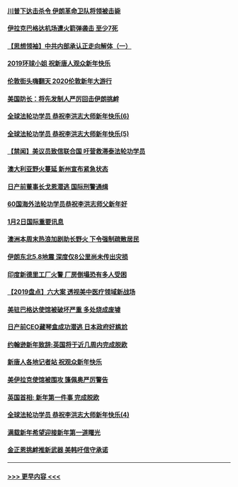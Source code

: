 #### [川普下达击杀令 伊朗革命卫队将领被击毙](../pages/prog202/a102741911.md?t=01031744) 
#### [伊拉克巴格达机场遭火箭弹袭击 至少7死](../pages/prog202/a102744115.md?t=01031744) 
#### [【思想领袖】中共内部承认正走向解体（一）](../pages/prog202/a102744097.md?t=01031744) 
#### [2019环球小姐 祝新唐人观众新年快乐](../pages/prog202/a102744043.md?t=01031744) 
#### [伦敦街头嗨翻天 2020伦敦新年大游行](../pages/prog202/a102743925.md?t=01031744) 
#### [美国防长：将先发制人严厉回击伊朗挑衅](../pages/prog202/a102743930.md?t=01031744) 
#### [全球法轮功学员 恭祝李洪志大师新年快乐(6)](../pages/prog202/a102743899.md?t=01031744) 
#### [全球法轮功学员 恭祝李洪志大师新年快乐(5)](../pages/prog202/a102743766.md?t=01031744) 
#### [【禁闻】美议员致信联合国 吁营救滞泰法轮功学员](../pages/prog202/a102743781.md?t=01031744) 
#### [澳大利亚野火蔓延 新州宣布紧急状态](../pages/prog202/a102743681.md?t=01031744) 
#### [日产前董事长戈恩潜逃 国际刑警通缉](../pages/prog202/a102743676.md?t=01031744) 
#### [60国海外法轮功学员恭祝李洪志师父新年好](../pages/prog202/a102743628.md?t=01031744) 
#### [1月2日国际重要讯息](../pages/prog202/a102743488.md?t=01031744) 
#### [澳洲本周末热浪加剧助长野火 下令强制疏散居民](../pages/prog202/a102743421.md?t=01031744) 
#### [伊朗东北5.8地震 深度仅8公里尚未传出灾损](../pages/prog202/a102743396.md?t=01031744) 
#### [印度新德里工厂火警 厂房倒塌恐有多人受困](../pages/prog202/a102743386.md?t=01031744) 
#### [【2019盘点】六大案 透视美中医疗领域新战场](../pages/prog202/a102743227.md?t=01031744) 
#### [美驻巴格达使馆被破坏严重 多处烧成废墟](../pages/prog202/a102743244.md?t=01031744) 
#### [日产前CEO藏琴盒成功潜逃 日本政府好尴尬](../pages/prog202/a102742937.md?t=01031744) 
#### [约翰逊新年致辞:英国将于近几周内完成脱欧](../pages/prog202/a102742956.md?t=01031744) 
#### [新唐人各地记者站 祝观众新年快乐](../pages/prog202/a102742785.md?t=01031744) 
#### [美伊拉克使馆被围攻 篷佩奥严厉警告](../pages/prog202/a102742994.md?t=01031744) 
#### [英国首相: 新年第一件事 完成脱欧](../pages/prog202/a102742907.md?t=01031744) 
#### [全球法轮功学员 恭祝李洪志大师新年快乐(4)](../pages/prog202/a102742900.md?t=01031744) 
#### [满载新年希望迎接新年第一道曙光](../pages/prog202/a102742809.md?t=01031744) 
#### [金正恩挑衅推新武器 美韩吁信守承诺](../pages/prog202/a102742799.md?t=01031744) 

----
#### [ >>> 更早内容 <<< ](../indexes/prog202-earlier.md)
